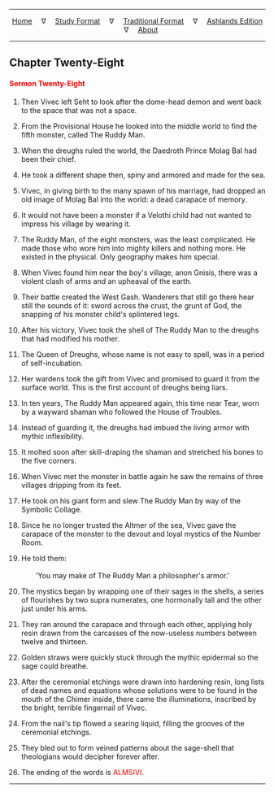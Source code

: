 
---

<!--- Jekyll Page Links -->

<center>
<a href="../../../index.html">Home</a>
&emsp;&nabla;&emsp;
<a href="../../index-study.html">Study Format</a>
&emsp;&nabla;&emsp;
<a href="../../index-traditional.html">Traditional Format</a>
&emsp;&nabla;&emsp;
<a href="../../index-ashlands.html">Ashlands Edition</a>
&emsp;&nabla;&emsp;
<a href="../../../about.html">About</a>
</center>

<!--- Markdown Body Below: -->

---

## Chapter Twenty-Eight

#### <span style="color:red">Sermon Twenty-Eight</span>

1. Then Vivec left Seht to look after the dome-head demon and went back to the space that was not a space.
2. From the Provisional House he looked into the middle world to find the fifth monster, called The Ruddy Man.

3. When the dreughs ruled the world, the Daedroth Prince Molag Bal had been their chief.
4. He took a different shape then, spiny and armored and made for the sea.
5. Vivec, in giving birth to the many spawn of his marriage, had dropped an old image of Molag Bal into the world: a dead carapace of memory.
6. It would not have been a monster if a Velothi child had not wanted to impress his village by wearing it.

7. The Ruddy Man, of the eight monsters, was the least complicated. He made those who wore him into mighty killers and nothing more. He existed in the physical. Only geography makes him special.

8. When Vivec found him near the boy's village, anon Gnisis, there was a violent clash of arms and an upheaval of the earth.
9. Their battle created the West Gash. Wanderers that still go there hear still the sounds of it: sword across the crust, the grunt of God, the snapping of his monster child's splintered legs.

10. After his victory, Vivec took the shell of The Ruddy Man to the dreughs that had modified his mother.
11. The Queen of Dreughs, whose name is not easy to spell, was in a period of self-incubation.
12. Her wardens took the gift from Vivec and promised to guard it from the surface world. This is the first account of dreughs being liars.

13. In ten years, The Ruddy Man appeared again, this time near Tear, worn by a wayward shaman who followed the House of Troubles.
14. Instead of guarding it, the dreughs had imbued the living armor with mythic inflexibility.
15. It molted soon after skill-draping the shaman and stretched his bones to the five corners.

16. When Vivec met the monster in battle again he saw the remains of three villages dripping from its feet.
17. He took on his giant form and slew The Ruddy Man by way of the Symbolic Collage.
18. Since he no longer trusted the Altmer of the sea, Vivec gave the carapace of the monster to the devout and loyal mystics of the Number Room.
19. He told them:\
\
&emsp;&emsp;'You may make of The Ruddy Man a philosopher's armor.'

20. The mystics began by wrapping one of their sages in the shells, a series of flourishes by two supra numerates, one hormonally tall and the other just under his arms.
21. They ran around the carapace and through each other, applying holy resin drawn from the carcasses of the now-useless numbers between twelve and thirteen.
22. Golden straws were quickly stuck through the mythic epidermal so the sage could breathe.
23. After the ceremonial etchings were drawn into hardening resin, long lists of dead names and equations whose solutions were to be found in the mouth of the Chimer inside, there came the illuminations, inscribed by the bright, terrible fingernail of Vivec.
24. From the nail's tip flowed a searing liquid, filling the grooves of the ceremonial etchings.
25. They bled out to form veined patterns about the sage-shell that theologians would decipher forever after.

26. The ending of the words is <span style="color:red">ALMSIVI</span>.

---
